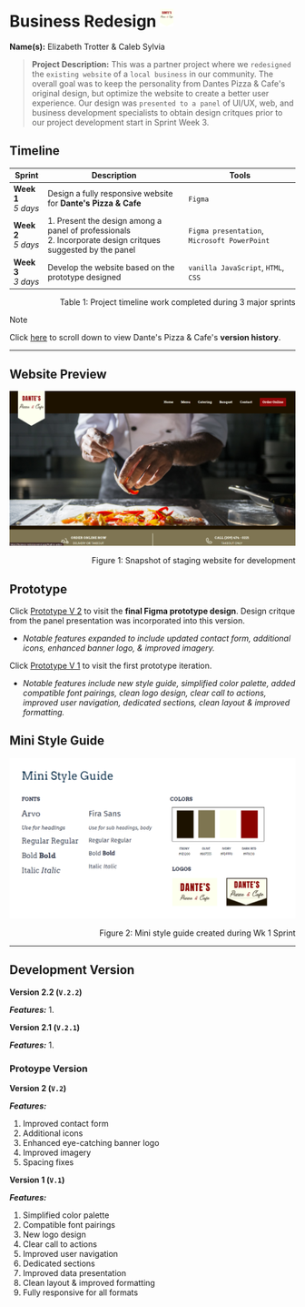 # Business Redesign <img src="./assets/Banner-logo.png" alt="Banner Logo for Dante's Pizza" style="height: 2rem;">


**Name(s):** Elizabeth Trotter & Caleb Sylvia

> **Project Description:** This was a partner project where we `redesigned` the `existing website` of a `local business` in our community. The overall goal was to keep the personality from Dantes Pizza & Cafe's original design, but optimize the website to create a better user experience. Our design was `presented to a panel` of UI/UX, web, and business development specialists to obtain design critques prior to our project development start in Sprint Week 3.


## Timeline

| Sprint | Description | Tools |
| --- | --- | --- |
| **Week 1** <br/> *5 days* | Design a fully responsive website for **Dante's Pizza & Cafe** | `Figma` | 
| **Week 2** <br/> *5 days* | 1. Present the design among a panel of professionals <br/> 2. Incorporate design critques suggested by the panel | `Figma presentation`, `Microsoft PowerPoint` |
| **Week 3** <br/> *3 days* | Develop the website based on the prototype designed | `vanilla JavaScript`, `HTML`, `CSS` |
<p align="right">Table 1: Project timeline work completed during 3 major sprints</p>

> [!NOTE]
> Click [here](#development-version) to scroll down to view Dante's Pizza & Cafe's **version history**. 


---


## Website Preview

![Website preview](./assets/wesbite-preview.png)
<p align="right">Figure 1: Snapshot of staging website for development</p>


## Prototype

Click [Prototype V 2](https://www.figma.com/proto/IZ1IJ8tUWBsdXfP2lMetDl/Business-Redesign-Rework?type=design&node-id=1-605&t=6aVrKEGjnJBa0F2p-1&scaling=min-zoom&page-id=0%3A1&starting-point-node-id=1%3A605&mode=design) 
to visit the **final Figma prototype design**. Design critque from the panel presentation was incorporated into this version.
- *Notable features expanded to include updated contact form, additional icons, enhanced banner logo, & improved imagery.*

Click [Prototype V 1](https://www.figma.com/proto/WiIYdG8WmdJ8nkJv6AB7AS/Business-Redesign?node-id=12-26&starting-point-node-id=12%3A26&mode=design&t=jJQIUqZEqM7ryaoY-1)
to visit the first prototype iteration.
- *Notable features include new style guide, simplified color palette, added compatible font pairings, clean logo design, clear call to actions, improved user navigation, dedicated sections, clean layout & improved formatting.*


## Mini Style Guide

![Mini Style Guide](./assets/mini-style-guide.png)
<p align="right">Figure 2: Mini style guide created during Wk 1 Sprint</p>


---


## Development Version

**Version 2.2 (`V.2.2`)**

***Features:***
1. 

**Version 2.1 (`V.2.1`)**

***Features:***
1. 


### Protoype Version

**Version 2 (`V.2`)**

***Features:***
1. Improved contact form
2. Additional icons
3. Enhanced eye-catching banner logo
4. Improved imagery
5. Spacing fixes

**Version 1 (`V.1`)**

***Features:***
1. Simplified color palette 
2. Compatible font pairings
3. New logo design
4. Clear call to actions 
5. Improved user navigation 
6. Dedicated sections
7. Improved data presentation
8. Clean layout & improved formatting
9. Fully responsive for all formats